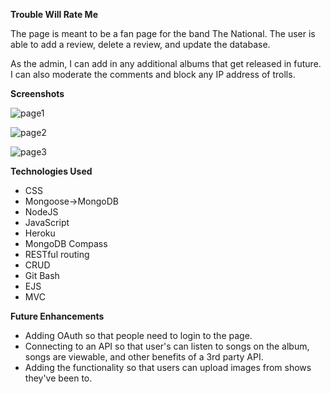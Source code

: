 <strong>Trouble Will Rate Me</strong>

The page is meant to be a fan page for the band The National. The user is able to add a review, delete a review, and update the database.

As the admin, I can add in any additional albums that get released in future. I can also moderate the comments and block any IP address of trolls.

<strong>Screenshots</strong>

![page1](https://i.imgur.com/U2TBuiI.png)

![page2](https://i.imgur.com/c9iFRUT.png)

![page3](https://i.imgur.com/LO9qbjc.png)

<strong>Technologies Used</strong>

* CSS
* Mongoose->MongoDB
* NodeJS
* JavaScript
* Heroku
* MongoDB Compass
* RESTful routing
* CRUD
* Git Bash
* EJS
* MVC

<strong>Future Enhancements</strong>

* Adding OAuth so that people need to login to the page.
* Connecting to an API so that user's can listen to songs on the album, songs are viewable, and other benefits of a 3rd party API.
* Adding the functionality so that users can upload images from shows they've been to.

